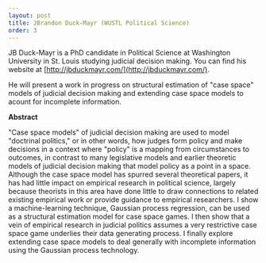 ```yaml
---
layout: post
title: JBrandon Duck-Mayr (WUSTL Political Science)
order: 3
---
```



JB Duck-Mayr is a PhD candidate in Political Science at Washington University in St. Louis studying judicial decision making.
You can find his website at [http://jbduckmayr.com/](http://jbduckmayr.com/).

He will present a work in progress on structural estimation of "case space" models of judicial decision making and extending case space models to acount for incomplete information.

**Abstract**

"Case space models" of judicial decision making are used to model "doctrinal politics," or in other words, how judges form policy and make decisions in a context where "policy" is a mapping from circumstances to outcomes, in contrast to many legislative models and earlier theoretic models of judicial decision making that model policy as a point in a space.
Although the case space model has spurred several theoretical papers, it has had little impact on empirical research in political science, largely because theorists in this area have done little to draw connections to related existing empirical work or provide guidance to empirical researchers.
I show a machine-learning technique, Gaussian process regression, can be used as a structural estimation model for case space games.
I then show that a vein of empirical research in judicial politics assumes a very restrictive case space game underlies their data generating process.
I finally explore extending case space models to deal generally with incomplete information using the Gaussian process technology.
